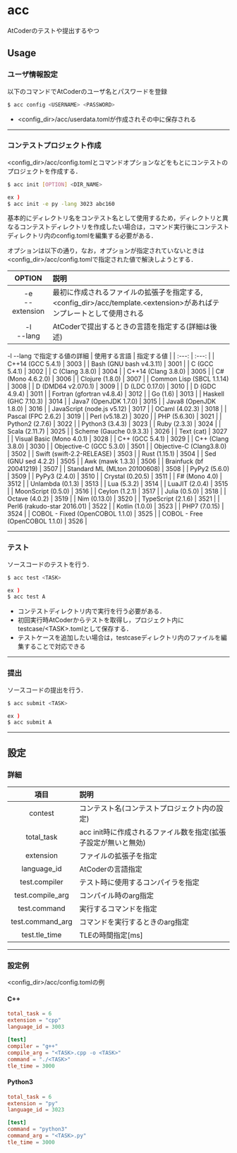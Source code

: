 # acc
AtCoderのテストや提出するやつ

## Usage

### ユーザ情報設定
以下のコマンドでAtCoderのユーザ名とパスワードを登録
```bash
$ acc config <USERNAME> <PASSWORD>
```
- \<config\_dir\>/acc/userdata.tomlが作成されその中に保存される
---

### コンテストプロジェクト作成
\<config\_dir\>/acc/config.tomlとコマンドオプションなどをもとにコンテストのプロジェクトを作成する．

```bash
$ acc init [OPTION] <DIR_NAME>

ex )
$ acc init -e py -lang 3023 abc160
```

基本的にディレクトリ名をコンテスト名として使用するため，ディレクトリと異なるコンテストディレクトリを作成したい場合は，コマンド実行後にコンテストディレクトリ内のconfig.tomlを編集する必要がある．

オプションは以下の通り，なお，オプションが指定されていないときは\<config\_dir\>/acc/config.tomlで指定された値で解決しようとする．

| OPTION | 説明 |
| :---: | :--- |
| -e <br>--extension | 最初に作成されるファイルの拡張子を指定する, \<config\_dir\>/acc/template.\<extension\>があればテンプレートとして使用される |
| -l <br> --lang | AtCoderで提出するときの言語を指定する(詳細は後述) |

-l --lang で指定する値の詳細
| 使用する言語 | 指定する値 |
| :---: | :---: |
| C++14 (GCC 5.4.1) | 3003 |
| Bash (GNU bash v4.3.11) | 3001 |
| C (GCC 5.4.1) | 3002 |
| C (Clang 3.8.0) | 3004 |
| C++14 (Clang 3.8.0) | 3005 |
| C# (Mono 4.6.2.0) | 3006 |
| Clojure (1.8.0) | 3007 |
| Common Lisp (SBCL 1.1.14) | 3008 |
| D (DMD64 v2.070.1) | 3009 |
| D (LDC 0.17.0) | 3010 |
| D (GDC 4.9.4) | 3011 |
| Fortran (gfortran v4.8.4) | 3012 |
| Go (1.6) | 3013 |
| Haskell (GHC 7.10.3) | 3014 |
| Java7 (OpenJDK 1.7.0) | 3015 |
| Java8 (OpenJDK 1.8.0) | 3016 |
| JavaScript (node.js v5.12) | 3017 |
| OCaml (4.02.3) | 3018 |
| Pascal (FPC 2.6.2) | 3019 |
| Perl (v5.18.2) | 3020 |
| PHP (5.6.30) | 3021 |
| Python2 (2.7.6) | 3022 |
| Python3 (3.4.3) | 3023 |
| Ruby (2.3.3) | 3024 |
| Scala (2.11.7) | 3025 |
| Scheme (Gauche 0.9.3.3) | 3026 |
| Text (cat) | 3027 |
| Visual Basic (Mono 4.0.1) | 3028 |
| C++ (GCC 5.4.1) | 3029 |
| C++ (Clang 3.8.0) | 3030 |
| Objective-C (GCC 5.3.0) | 3501 |
| Objective-C (Clang3.8.0) | 3502 |
| Swift (swift-2.2-RELEASE) | 3503 |
| Rust (1.15.1) | 3504 |
| Sed (GNU sed 4.2.2) | 3505 |
| Awk (mawk 1.3.3) | 3506 |
| Brainfuck (bf 20041219) | 3507 |
| Standard ML (MLton 20100608) | 3508 |
| PyPy2 (5.6.0) | 3509 |
| PyPy3 (2.4.0) | 3510 |
| Crystal (0.20.5) | 3511 |
| F# (Mono 4.0) | 3512 |
| Unlambda (0.1.3) | 3513 |
| Lua (5.3.2) | 3514 |
| LuaJIT (2.0.4) | 3515 |
| MoonScript (0.5.0) | 3516 |
| Ceylon (1.2.1) | 3517 |
| Julia (0.5.0) | 3518 |
| Octave (4.0.2) | 3519 |
| Nim (0.13.0) | 3520 |
| TypeScript (2.1.6) | 3521 |
| Perl6 (rakudo-star 2016.01) | 3522 |
| Kotlin (1.0.0) | 3523 |
| PHP7 (7.0.15) | 3524 |
| COBOL - Fixed (OpenCOBOL 1.1.0) | 3525 |
| COBOL - Free (OpenCOBOL 1.1.0) | 3526 |

---

### テスト
ソースコードのテストを行う.

```bash
$ acc test <TASK>

ex )
$ acc test A
```

- コンテストディレクトリ内で実行を行う必要がある．
- 初回実行時AtCoderからテストを取得し，プロジェクト内にtestcase/\<TASK\>.tomlとして保存する．
- テストケースを追加したい場合は，testcaseディレクトリ内のファイルを編集することで対応できる

---

### 提出
ソースコードの提出を行う．

```bash
$ acc submit <TASK>

ex )
$ acc submit A
```
---

## 設定
### 詳細

| 項目 | 説明 |
|:---: | :--- |
| contest | コンテスト名(コンテストプロジェクト内の設定) |
| total\_task | acc init時に作成されるファイル数を指定(拡張子設定が無いと無効) |
| extension | ファイルの拡張子を指定 |
| language\_id | AtCoderの言語指定 |
| test.compiler | テスト時に使用するコンパイラを指定 |
| test.compile\_arg | コンパイル時のarg指定 |
| test.command | 実行するコマンドを指定 |
| test.command\_arg | コマンドを実行するときのarg指定 |
| test.tle\_time | TLEの時間指定[ms] |

---

### 設定例
\<config\_dir\>/acc/config.tomlの例

#### C++

```toml
total_task = 6
extension = "cpp"
language_id = 3003

[test]
compiler = "g++"
compile_arg = "<TASK>.cpp -o <TASK>"
command = "./<TASK>"
tle_time = 3000
```

#### Python3

```toml
total_task = 6
extension = "py"
language_id = 3023

[test]
command = "python3"
command_arg = "<TASK>.py"
tle_time = 3000
```
